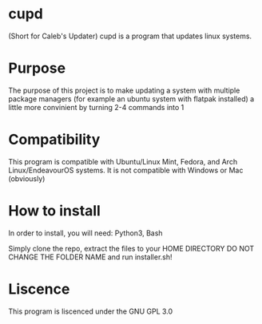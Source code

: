 # cupd
(Short for Caleb's Updater) cupd is a program that updates linux systems.

# Purpose
The purpose of this project is to make updating a system with multiple package managers (for example an ubuntu system with flatpak installed) a little more convinient by turning 2-4 commands into 1

# Compatibility
This program is compatible with Ubuntu/Linux Mint, Fedora, and Arch Linux/EndeavourOS systems.
It is not compatible with Windows or Mac (obviously)

# How to install
In order to install, you will need:
Python3,
Bash

Simply clone the repo, extract the files to your HOME DIRECTORY DO NOT CHANGE THE FOLDER NAME and run installer.sh!

# Liscence
This program is liscenced under the GNU GPL 3.0
